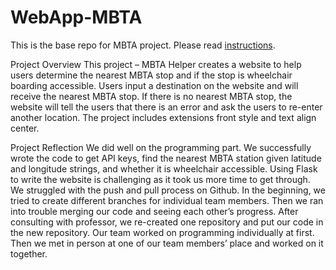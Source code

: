 # WebApp-MBTA
 This is the base repo for MBTA project. Please read [instructions](instructions.md). 


Project Overview
	This project – MBTA Helper creates a website to help users determine the nearest MBTA stop and if the stop is wheelchair boarding accessible. Users input a destination on the website and will receive the nearest MBTA stop. If there is no nearest MBTA stop, the website will tell the users that there is an error and ask the users to re-enter another location. The project includes extensions front style and text align center. 

Project Reflection
	We did well on the programming part.  We successfully wrote the code to get API keys, find the nearest MBTA station given latitude and longitude strings, and whether it is wheelchair accessible. Using Flask to write the website is challenging as it took us more time to get through. 
	We struggled with the push and pull process on Github. In the beginning, we tried to create different branches for individual team members. Then we ran into trouble merging our code and seeing each other’s progress. After consulting with professor, we re-created one repository and put our code in the new repository. 
	Our team worked on programming individually at first. Then we met in person at one of our team members’ place and worked on it together. 
